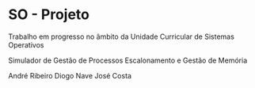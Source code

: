 # SO - Projeto 
Trabalho em progresso no âmbito da Unidade Curricular de Sistemas Operativos 

Simulador de Gestão de Processos Escalonamento e Gestão de Memória

André Ribeiro
Diogo Nave 
José Costa
